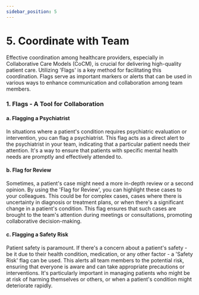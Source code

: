 ```yaml
---
sidebar_position: 5
---
```


# 5. Coordinate with Team

Effective coordination among healthcare providers, especially in Collaborative Care Models (CoCM), is crucial for delivering high-quality patient care. Utilizing 'Flags' is a key method for facilitating this coordination. Flags serve as important markers or alerts that can be used in various ways to enhance communication and collaboration among team members.

### 1. Flags - A Tool for Collaboration

#### a. Flagging a Psychiatrist
In situations where a patient's condition requires psychiatric evaluation or intervention, you can flag a psychiatrist. This flag acts as a direct alert to the psychiatrist in your team, indicating that a particular patient needs their attention. It's a way to ensure that patients with specific mental health needs are promptly and effectively attended to.

#### b. Flag for Review
Sometimes, a patient's case might need a more in-depth review or a second opinion. By using the 'Flag for Review', you can highlight these cases to your colleagues. This could be for complex cases, cases where there is uncertainty in diagnosis or treatment plans, or when there's a significant change in a patient's condition. This flag ensures that such cases are brought to the team's attention during meetings or consultations, promoting collaborative decision-making.

#### c. Flagging a Safety Risk
Patient safety is paramount. If there's a concern about a patient's safety - be it due to their health condition, medication, or any other factor - a 'Safety Risk' flag can be used. This alerts all team members to the potential risk, ensuring that everyone is aware and can take appropriate precautions or interventions. It's particularly important in managing patients who might be at risk of harming themselves or others, or when a patient's condition might deteriorate rapidly.
